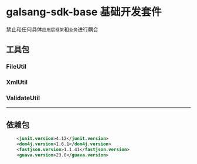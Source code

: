 # galsang-sdk-base  基础开发套件

禁止和任何具体`应用层框架`和`业务`进行耦合

## 工具包

### FileUtil 

### XmlUtil

### ValidateUtil

---

## 依赖包

```xml
    <junit.version>4.12</junit.version>
    <dom4j.version>1.6.1</dom4j.version>
    <fastjson.version>1.1.41</fastjson.version>
    <guava.version>23.0</guava.version>
```